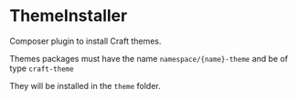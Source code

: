 # ThemeInstaller

Composer plugin to install Craft themes.

Themes packages must have the name `namespace/{name}-theme` and be of type `craft-theme`

They will be installed in the `theme` folder.
